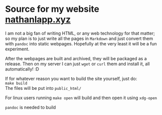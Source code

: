 # Source for my website [nathanlapp.xyz](https://nathanlapp.xyz)

I am not a big fan of writing HTML, or any web technology for that matter; so my plan is to just write all the pages in `Markdown` and just convert them with `pandoc` into static webpages. Hopefully at the very least it will be a fun experiment. 

After the webpages are built and archived, they will be packaged as a release. Then on my server I can just `wget` or `curl` them and install it, all automatically! :D

If for whatever reason you want to build the site yourself, just do:\
`make build`\
The files will be put into `public_html/`

For linux users running `make open` will build and then open it using `xdg-open`

`pandoc` is needed to build